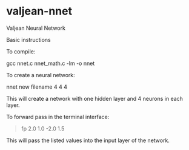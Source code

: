 # valjean-nnet
Valjean Neural Network

Basic instructions

To compile:

gcc nnet.c nnet_math.c -lm -o nnet

To create a neural network:

nnet new filename 4 4 4

This will create a network with one hidden layer and 4 neurons in each layer.

To forward pass in the terminal interface:

> fp 2.0 1.0 -2.0 1.5

This will pass the listed values into the input layer of the network.
